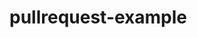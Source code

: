 pullrequest-example
==============================================================================


